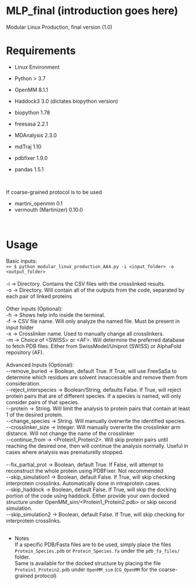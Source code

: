 # MLP_final (introduction goes here)
Modular Linux Production, final version (1.0)
<br/>

# Requirements
* Linux Environment

* Python > 3.7<br/>
* OpenMM 8.1.1<br/>
* Haddock3 3.0 (dictates biopython version)<br/>
* biopython 1.78<br/>
* freesasa 2.2.1<br/>
* MDAnalysis 2.3.0<br/>
* mdTraj 1.10<br/>
* pdbfixer 1.9.0<br/>
* pandas 1.5.1<br/>
<br/>

If coarse-grained protocol is to be used<br/>
* martini_openmm 0.1<br/>
* vermouth (Martinizer) 0.10.0<br/>
<br/>

# Usage
Basic inputs: <br/>
```>> $ python modular_linux_production_AA4.py -i <input_folder> -o <output_folder>```<br/><br/>
-i -> Directory. Contains the CSV files with the crosslinked results.<br/>
-o -> Directory. Will contain all of the outputs from the code, separated by each pair of linked proteins<br/>
<br/>
Other inputs (Optional): <br/>
-h -> Shows help info inside the terminal.<br/>
-f -> CSV file name. Will only analyze the named file. Must be present in input folder<br/>
-x -> Crosslinker name. Used to manually change all crosslinkers.<br/>
-m -> Choice of \<SWISS\> or \<AF\>. Will determine the preferred database to fetch PDB files. Either from SwissModel/Uniprot (SWISS) or AlphaFold repository (AF).<br/>
<br/>
Advanced Inputs (Optional): <br/>
--remove_buried -> Boolean, default True. If True, will use FreeSaSa to determine which residues are solvent innaccessible and remove them from consideration. <br/>
--reject_interspecies -> Boolean/String, defaults False. If True, will reject protein pairs that are of different species. If a species is named, will only consider pairs of that species.<br/>
--protein -> String. Will limit the analysis to protein pairs that contain at least 1 of the desired protein.<br/>
--change_species -> String. Will manually overwrite the identified species.<br/>
--crosslinker_size -> Integer. Will manually overwrite the crosslinker arm distance. Will not change the name of the crosslinker<br/>
--continue_from -> \<Protein1_Protein2\>. Will skip protein pairs until reaching the desired one, then will continue the analysis normally. Useful in cases where analysis was prematurelly stopped. <br/>
<br/>
--fix_partial_prot -> Boolean, default True. If False, will attempt to reconstruct the whole protein using PDBFixer. Not recommended<br/>
--skip_simulation1 -> Boolean, default False. If True, will skip checking interprotein crosslinks. Automatically done in intraprotein cases.<br/>
--skip_haddock -> Boolean, default False. If True, will skip the docking portion of the code using haddock. Either provide your own docked structure under OpenMM_sim/\<Protein1_Protein2.pdb\> or skip second simulation.<br/>
--skip_simulation2 -> Boolean, default False. If True, will skip checking for interprotein crosslinks.<br/>
<br/>
* Notes<br/>
If a specific PDB/Fasta files are to be used, simply place the files ```Protein_Species.pdb``` or ```Protein_Species.fa``` under the ```pdb_fa_files/``` folder.<br/>
Same is available for the docked structure by placing the file ```Protein1_Protein2.pdb``` under ```OpenMM_sim``` (```CG_OpenMM``` for the coarse-grained protocol) <br/>
